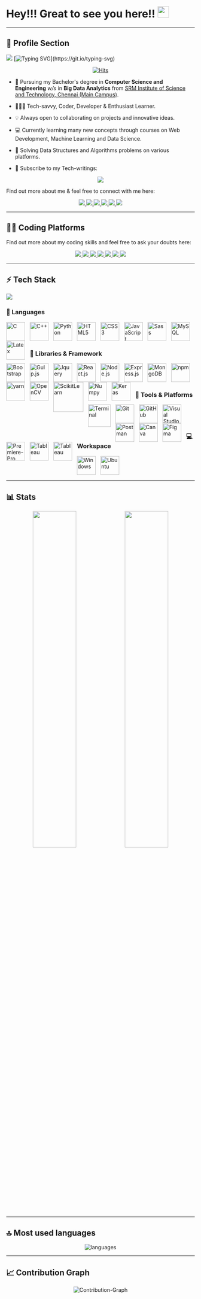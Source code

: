 # Hey!!! Great to see you here!! <img src="https://user-images.githubusercontent.com/89902664/182851700-1b698037-5cbf-481b-b677-5a19ada1af65.gif" width="30px" height="30px">

---

## 👨 Profile Section

<a target="_blank" href="https://drive.google.com/file/d/1RCcLpJVGs7Rh27woC1NaX7b992x7SqXl/view?usp=sharing"><img src="https://user-images.githubusercontent.com/89902664/182850613-44cc07c0-d817-4c59-a73a-2a7c3ecd4301.png"></a>
[![Typing SVG](https://readme-typing-svg.herokuapp.com?lines=For+Resume%2C+TAP+the+above+Banner.)](https://git.io/typing-svg)

<p align="center">
<a target="_blank" href="https://hits.sh/github.com/silentsoft/hits/">
    <img alt="Hits" src="https://hits.sh/github.com/silentsoft/hits.svg?style=for-the-badge&label=Profile%20Views&color=2962FF&labelColor=black"/>
</a>
</p>

* 📖 Pursuing my Bachelor's degree in **Computer Science and Engineering** *w/s* in **Big Data Analytics** from [SRM Institute of Science and Technology, Chennai (Main Campus)](https://www.srmist.edu.in/). 

* 🧑🏻‍💻 Tech-savvy, Coder, Developer & Enthusiast Learner. 

* 💡 Always open to collaborating on projects and innovative ideas. 

* 💻 Currently learning many new concepts through courses on Web Development, Machine Learning and Data Science.

* 📝 Solving Data Structures and Algorithms problems on various platforms.

* 📰 Subscribe to my Tech-writings:
<p align="center">
<a target="_blank" href="https://schnellcoder50.hashnode.dev/">
   <img src="https://img.shields.io/badge/Hashnode-2962FF?style=for-the-badge&logo=hashnode&logoColor=white" />
</a>
</p>	

Find out more about me & feel free to connect with me here:

<p align="center">
	<a target="_blank" href="https://www.linkedin.com/in/utkarshtambe-10/">
		<img src="https://img.shields.io/badge/LinkedIn-0077B5?style=for-the-badge&logo=linkedin&logoColor=white" />
	</a>
	<a target="_blank" href="https://twitter.com/utkarshtambe_10">
		<img src="https://img.shields.io/badge/Twitter-1DA1F2?style=for-the-badge&logo=twitter&logoColor=white" />
	</a>
	<a target="_blank" href="https://github.com/utkarshtambe10">
		<img src="https://img.shields.io/badge/GitHub-100000?style=for-the-badge&logo=github&logoColor=white" />
	</a>
        <a target="_blank" href="#">
		<img src="https://img.shields.io/badge/portfolio-1AA260?style=for-the-badge&logo=About.me&logoColor=white" />
	</a>
        <a target="_blank" href="mailto:utkarsh.tambe33@gmail.com">
		<img src="https://img.shields.io/badge/Gmail-D14836?style=for-the-badge&logo=gmail&logoColor=white" />
	</a>
    <a target="_blank" href="#">
    <img src="https://img.shields.io/badge/Slack-4A154B?style=for-the-badge&logo=slack&logoColor=white" />
  </a>
</p>

---

## <g-emoji class="g-emoji" alias="man_technologist" fallback-src="https://github.githubassets.com/images/icons/emoji/unicode/1f468-1f4bb.png">👨&zwj;💻</g-emoji> Coding Platforms

Find out more about my coding skills and feel free to ask your doubts here:

<p align="center">
	<a target="_blank" href="#">
		<img src="https://img.shields.io/badge/-Hackerrank-2EC866?style=for-the-badge&logo=HackerRank&logoColor=white" />
	</a>
	<a target="_blank" href="#">
		<img src="https://img.shields.io/badge/HackerEarth-%232C3454.svg?&style=for-the-badge&logo=HackerEarth&logoColor=Blue" />
	</a>
	<a target="_blank" href="#">
		<img src="https://img.shields.io/badge/Codechef-%23B92B27.svg?&style=for-the-badge&logo=Codechef&logoColor=white" />
	</a>
        <a target="_blank" href="#">
		<img src="https://img.shields.io/badge/Codeforces-445f9d?style=for-the-badge&logo=Codeforces&logoColor=white" />
	</a>
        <a target="_blank" href="https://leetcode.com/schnell_coder50/">
		<img src="https://img.shields.io/badge/-LeetCode-FFA116?style=for-the-badge&logo=LeetCode&logoColor=black" />
	</a>
  <a target="_blank" href="https://www.codingninjas.com/codestudio/profile/b667d9f9-a9ee-4615-9fbd-c25187826b01">
		<img src="https://img.shields.io/badge/coding%20ninjas-DD6620?style=for-the-badge&logo=codingninjas&logoColor=white" />
	</a>
  <a target="_blank" href="https://auth.geeksforgeeks.org/user/schnellcoder50/profile">
		<img src="https://img.shields.io/badge/GeeksforGeeks-298D46?style=for-the-badge&logo=geeksforgeeks&logoColor=white" />
	</a>
</p>

---

## ⚡ Tech Stack
<img src="https://user-images.githubusercontent.com/89902664/182851708-8594f496-da32-44c4-85dc-6bcb2e5b59db.png">

### 🚀 Languages

<div>
<img align="left" alt="C" width="50px" src="https://cdn.jsdelivr.net/gh/devicons/devicon/icons/c/c-original.svg" style="padding-right:10px;"/>
<img align="left" alt="C++" width="50px" src="https://cdn.jsdelivr.net/gh/devicons/devicon/icons/cplusplus/cplusplus-original.svg" style="padding-right:10px;"/>
<img align="left" alt="Python" width="50px" src="https://cdn.jsdelivr.net/gh/devicons/devicon/icons/python/python-original.svg" style="padding-right:10px;"/>
<img align="left" alt="HTML5" width="50px" src="https://cdn.jsdelivr.net/gh/devicons/devicon/icons/html5/html5-original.svg" style="padding-right:10px;"/>
<img align="left" alt="CSS3" width="50px" src="https://cdn.jsdelivr.net/gh/devicons/devicon/icons/css3/css3-original.svg" style="padding-right:10px;"/>
<img align="left" alt="JavaScript" width="50px" src="https://cdn.jsdelivr.net/gh/devicons/devicon/icons/javascript/javascript-original.svg" style="padding-right:10px;"/>
<img align="left" alt="Sass" width="50px" src="https://cdn.jsdelivr.net/gh/devicons/devicon/icons/sass/sass-original.svg" style="padding-right:10px;"/>
<img align="left" alt="MySQL" width="50px" src="https://cdn.jsdelivr.net/gh/devicons/devicon/icons/mysql/mysql-original.svg" style="padding-right:10px;"/>
<img align="left" alt="Latex" width="50px" src="https://user-images.githubusercontent.com/89902664/182928542-f6b78f19-3514-48ab-adce-ae4c7c01ec91.svg" style="padding-right:10px;"/>
</div>
<br />
<br />
<br />

### 🧩 Libraries & Framework

<div>
<img align="left" alt="Bootstrap" width="50px" src="https://cdn.jsdelivr.net/gh/devicons/devicon/icons/bootstrap/bootstrap-original.svg" style="padding-right:10px;"/>
<img align="left" alt="Gulp.js" width="50px" src="https://cdn.jsdelivr.net/gh/devicons/devicon/icons/gulp/gulp-plain.svg" style="padding-right:10px;"/>
<img align="left" alt="Jquery" width="50px" src="https://cdn.jsdelivr.net/gh/devicons/devicon/icons/jquery/jquery-original.svg" style="padding-right:10px;"/>
<img align="left" alt="React.js" width="50px" src="https://cdn.jsdelivr.net/gh/devicons/devicon/icons/react/react-original.svg" style="padding-right:10px;"/>
<img align="left" alt="Node.js" width="50px" src="https://cdn.jsdelivr.net/gh/devicons/devicon/icons/nodejs/nodejs-original.svg" style="padding-right:10px;"/>
<img align="left" alt="Express.js" width="50px" src="https://user-images.githubusercontent.com/89902664/182920971-519a6940-08fd-49b8-9741-23173c104994.svg" style="padding-right:10px;"/>
<img align="left" alt="MongoDB" width="50px" src="https://cdn.jsdelivr.net/gh/devicons/devicon/icons/mongodb/mongodb-original.svg" style="padding-right:10px;"/>
<img align="left" alt="npm" width="50px" src="https://cdn.jsdelivr.net/gh/devicons/devicon/icons/npm/npm-original-wordmark.svg" style="padding-right:10px;"/>
<img align="left" alt="yarn" width="50px" src="https://cdn.jsdelivr.net/gh/devicons/devicon/icons/yarn/yarn-original.svg" style="padding-right:10px;"/>
<img align="left" alt="OpenCV" width="50px" src="https://cdn.jsdelivr.net/gh/devicons/devicon/icons/opencv/opencv-original.svg" style="padding-right:10px;"/>
<img align="left" alt="ScikitLearn" width="80px" src="https://user-images.githubusercontent.com/89902664/182840320-c040f644-70af-4125-88bd-b13f44a7688a.png" style="padding-right:10px;"/>
<img align="left" alt="Numpy" width="50px" src="https://cdn.jsdelivr.net/gh/devicons/devicon/icons/numpy/numpy-original.svg" style="padding-right:10px;"/>
<img align="left" alt="Keras" width="50px" src="https://user-images.githubusercontent.com/89902664/188227148-f8ffe1ba-8bc2-4f4f-a01d-94ec4b026484.png" style="padding-right:10px;"/>
</div>
<br />
<br />
<br />


### 🔨 Tools & Platforms

<div>
<img align="left" alt="Terminal" width="60px" src="https://user-images.githubusercontent.com/89902664/182926166-6fe140d8-f6c8-421d-9ed4-32648cdc7805.svg" style="padding-right:10px;"/>
<img align="left" alt="Git" width="50px" src="https://cdn.jsdelivr.net/gh/devicons/devicon/icons/git/git-original.svg" style="padding-right:10px;"/>
<img align="left" alt="GitHub" width="50px" src="https://user-images.githubusercontent.com/89902664/182918954-8c9739e7-c59b-49bb-9e7b-493ce7384b59.png" style="padding-right:10px;"/>
<img align="left" alt="Visual Studio" width="50px" src="https://cdn.jsdelivr.net/gh/devicons/devicon/icons/vscode/vscode-original.svg" style="padding-right:10px;"/>
<img align="left" alt="Postman" width="50px" src="https://user-images.githubusercontent.com/25181517/182618508-1b12183b-5398-48d2-92e7-ff0969a22624.png" style="padding-right:10px;"/>
<img align="left" alt="Canva" width="50px" src="https://cdn.jsdelivr.net/gh/devicons/devicon/icons/canva/canva-original.svg" style="padding-right:10px;"/>
<img align="left" alt="Figma" width="50px" src="https://cdn.jsdelivr.net/gh/devicons/devicon/icons/figma/figma-original.svg" style="padding-right:10px;"/>
<img align="left" alt="Premiere-Pro" width="50px" src="https://cdn.jsdelivr.net/gh/devicons/devicon/icons/premierepro/premierepro-original.svg" style="padding-right:10px;"/>
<img align="left" alt="Tableau" width="50px" src="https://user-images.githubusercontent.com/89902664/187017106-a1661038-aaae-4f8e-a6a0-4159c0a9ff6f.png" style="padding-right:10px;"/>
<img align="left" alt="Tableau" width="50px" src="https://cdn.jsdelivr.net/gh/devicons/devicon/icons/jupyter/jupyter-original.svg" style="padding-right:10px;"/>
</div>
<br />
<br />
<br />

### 💻 Workspace

<div>
<img align="left" alt="Windows" width="50px" src="https://cdn.jsdelivr.net/gh/devicons/devicon/icons/windows8/windows8-original.svg" style="padding-right:10px;"/>
<img align="left" alt="Ubuntu" width="50px" src="https://cdn.jsdelivr.net/gh/devicons/devicon/icons/ubuntu/ubuntu-plain.svg" style="padding-right:10px;"/>
</div>
<br />
<br />
<br />

---

## 📊 Stats

<p align="center">
  <img width="48%" src="https://github-readme-stats.vercel.app/api?username=utkarshtambe10&show_icons=true&hide_border=true&theme=flag-india" />
  <img width="48%" src="https://github-readme-streak-stats.herokuapp.com/?user=utkarshtambe10&hide_border=true&theme=flag-india" />
</p>

---

## 🔝 Most used languages

<p align="center">
  <img alt="languages" src="https://github-readme-stats.vercel.app/api/top-langs/?username=utkarshtambe10&layout=compact&lang_count=5&hide_border=true&theme=flag-india" />
</p>

---

## 📈 Contribution Graph

<p align="center">
     <img alt="Contribution-Graph" src="https://activity-graph.herokuapp.com/graph?username=utkarshtambe10&bg_color=ffffff&color=4cbb17&line=ffa500&point=000080&area=true&hide_border=true" />
</p>
